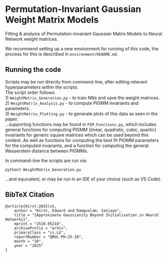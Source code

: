 # Permutation-Invariant Gaussian Weight Matrix Models  
Fitting &amp; analysis of Permutation-Invariant Gaussian Matrix Models to Neural Network weight matrices.  

We recommend setting up a new environment for running of this code, the process for this is described in `environment/README.md`.  

## Running the code  
Scripts may be run directly from command-line, after editing relevant hyperparameters within the scripts.  
The script order follows:  
    1) `WeightMatrix_Generation.py` - to train NNs and save the weight matrices.  
    2) `WeightMatrix_Analysis.py` - to compute PIGMM invariants and parameters.  
    3) `WeightMatrix_Plotting.py` - to generate plots of this data as seen in the paper.  
...supporting functions may be found in `PIM_Functions.py`, which includes general functions for computing PIGMM {linear, quadratic, cubic, quartic} invariants for generic square matrices which can be used beyond this context. As well as functions for computing the best fit PIGMM parameters for the computed invariants, and a function for computing the general Wasserstein distance between PIGMMs.  

In command-line the scripts are run via:
```
python3 WeightMatrix_Generation.py
```
...and equivalent, or may be run in an IDE of your choice (such as VS Code).  

## BibTeX Citation  
``` 
@article{Hirst:2025lck,
    author = "Hirst, Edward and Ramgoolam, Sanjaye",
    title = "{Approximate Gaussianity Beyond Initialisation in Neural Networks}",
    eprint = "2510.05218",
    archivePrefix = "arXiv",
    primaryClass = "cs.LG",
    reportNumber = "QMUL-PH-25-28",
    month = "10",
    year = "2025"
}
```

